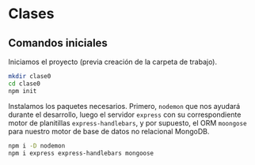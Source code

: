 # Clases

## Comandos iniciales

Iniciamos el proyecto (previa creación de la carpeta de trabajo).

```sh
mkdir clase0
cd clase0
npm init
```

Instalamos los paquetes necesarios. Primero, ```nodemon``` que nos ayudará durante el desarrollo, luego el servidor ```express``` con su correspondiente motor de planitillas ```express-handlebars```, y por supuesto, el ORM ```moongose``` para nuestro motor de base de datos no relacional MongoDB.

```sh
npm i -D nodemon
npm i express express-handlebars mongoose
```
